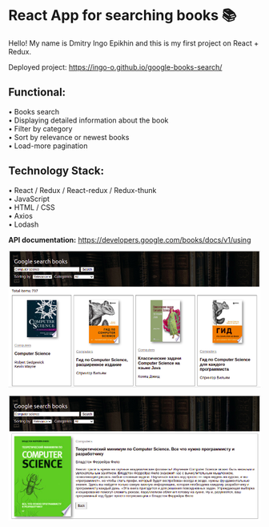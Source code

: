 # React App for searching books 📚

Hello! My name is Dmitry Ingo Epikhin and this is my first project on React + Redux.

Deployed project: https://ingo-o.github.io/google-books-search/

## Functional:

• Books search  
• Displaying detailed information about the book  
• Filter by category  
• Sort by relevance or newest books  
• Load-more pagination

## Technology Stack:

• React / Redux / React-redux / Redux-thunk  
• JavaScript  
• HTML / CSS  
• Axios   
• Lodash

**API documentation:** https://developers.google.com/books/docs/v1/using

![image](src/assets/imagesForReadme/example-img-1.png)

![image](src/assets/imagesForReadme/example-img-2.png)
